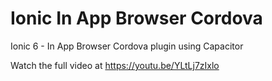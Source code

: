 # Ionic In App Browser Cordova
 Ionic 6 - In App Browser Cordova plugin using Capacitor
 
 Watch the full video at https://youtu.be/YLtLj7zIxlo
